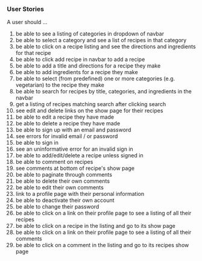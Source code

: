 ### User Stories ###

A user should ...

1. be able to see a listing of categories in dropdown of navbar
1. be able to select a category and see a list of recipes in that category
1. be able to click on a recipe listing and see the directions and ingredients for that recipe
1. be able to click add recipe in navbar to add a recipe
2. be able to add a title and directions for a recipe they make
2. be able to add ingredients for a recipe they make
3. be able to select (from predefined) one or more categories (e.g. vegetarian) to the recipe they make
1. be able to search for recipes by title, categories, and ingredients in the navbar
1. get a listing of recipes matching search after clicking search
4. see edit and delete links on the show page for their recipes
4. be able to edit a recipe they have made
5. be able to delete a recipe they have made
5. be able to sign up with an email and password
5. see errors for invalid email / or password
6. be able to sign in
6. see an uninformative error for an invalid sign in
7. be able to add/edit/delete a recipe unless signed in
8. be able to comment on recipes
9. see comments at bottom of recipe's show page
10. be able to paginate through comments
11. be able to delete their own comments
12. be able to edit their own comments
13. link to a profile page with their personal information
14. be able to deactivate their own account
15. be able to change their password
16. be able to click on a link on their profile page to see a listing of all their recipes
16. be able to click on a recipe in the listing and go to its show page
17. be able to  click on a link on their profile page to see a listing of all their comments
16. be able to click on a comment in the listing and go to its recipes show page
